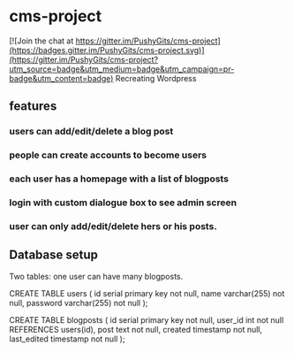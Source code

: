 # cms-project

[![Join the chat at https://gitter.im/PushyGits/cms-project](https://badges.gitter.im/PushyGits/cms-project.svg)](https://gitter.im/PushyGits/cms-project?utm_source=badge&utm_medium=badge&utm_campaign=pr-badge&utm_content=badge)
Recreating Wordpress

## features

### users can add/edit/delete a blog post

### people can create accounts to become users

### each user has a homepage with a list of blogposts

### login with custom dialogue box to see admin screen

### user can only add/edit/delete hers or his posts.


## Database setup

Two tables: one user can have many blogposts.

CREATE TABLE users (
  id serial primary key not null,
  name varchar(255) not null,
  password varchar(255) not null
);

CREATE TABLE blogposts (
  id serial primary key not null,
  user_id int not null REFERENCES users(id),
  post text not null,
  created timestamp not null,
  last_edited timestamp not null
);
